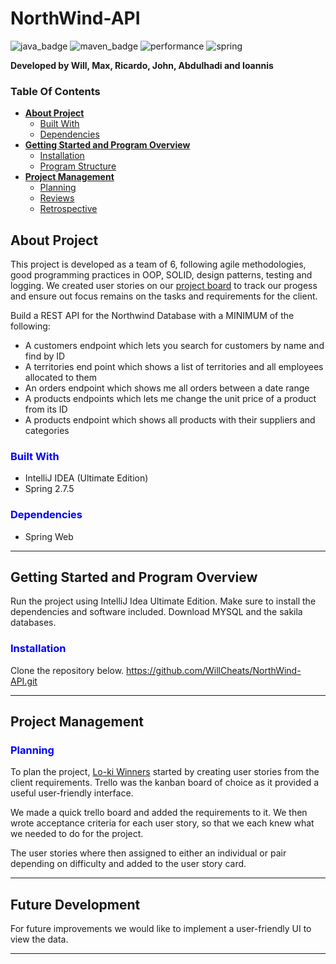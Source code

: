 # NorthWind-API
![java_badge](https://img.shields.io/badge/-Java-lightgrey?style=for-the-badge&logo=appveyor)
![maven_badge](https://img.shields.io/badge/-Maven-yellow?style=for-the-badge&logo=appveyor)
![performance](https://img.shields.io/badge/-Performance-orange?style=for-the-badge&logo=appveyor)
![spring](https://img.shields.io/badge/-Spring-green?style=for-the-badge&logo=appveyor)

**Developed by Will, Max, Ricardo, John, Abdulhadi and Ioannis**

### **Table Of Contents**
* [**About Project**](#about-project)
    - [Built With](#built-with)
    - [Dependencies](#dependencies)
* [**Getting Started and Program Overview**](#getting-started-and-program-overview)
    - [Installation](#installation)
    - [Program Structure](#program-structure)
* [**Project Management**](#project-management)
    - [Planning](#planning)
    - [Reviews](#reviews)
    - [Retrospective](#retrospective)


## About Project

This project is developed as a team of 6, following agile methodologies, good programming practices in OOP, SOLID, design patterns, testing and logging. We created user stories on our [project board](https://trello.com/b/z01BitTz/boo-leans) to track our progess and ensure out focus remains on the tasks and requirements for the client.

Build a REST API for the Northwind Database with a MINIMUM of the following:

- A customers endpoint which lets you search for customers by name and find by ID
- A territories end point which shows a list of territories and all employees allocated to them
- An orders endpoint which shows me all orders between a date range
- A products endpoints which lets me change the unit price of a product from its ID
- A products endpoint which shows all products with their suppliers and categories

### <span style="color: blue;">**Built With**</span>

* IntelliJ IDEA (Ultimate Edition)
* Spring 2.7.5

### <span style="color: blue;">**Dependencies**</span>

* Spring Web

***
## Getting Started and Program Overview

Run the project using IntelliJ Idea Ultimate Edition.
Make sure to install the dependencies and software included.
Download MYSQL and the sakila databases.


### <span style="color: blue;">**Installation**</span>

Clone the repository below.
https://github.com/WillCheats/NorthWind-API.git


***




## **Project Management**

### <span style="color: blue;">**Planning**</span>

To plan the project, [Lo-ki Winners](https://trello.com/b/GpjkU09K/) started by creating user stories from the client requirements.
Trello was the kanban board of choice as it provided a useful user-friendly interface.

We made a quick trello board and added the requirements to it. We then wrote acceptance criteria for each user story, so that we each knew what we needed to do for the project.

The user stories where then assigned to either an individual or pair depending on difficulty and added to the user story card.

***


## Future Development

For future improvements we would like to implement a user-friendly UI to view the data.<br>


***
